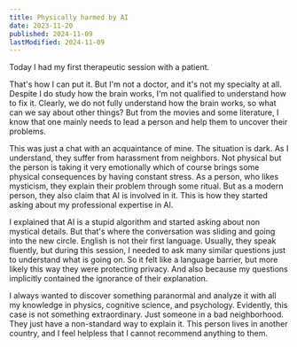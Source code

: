 ```yaml
---
title: Physically harmed by AI
date: 2023-11-20
published: 2024-11-09
lastModified: 2024-11-09
---
```

Today I had my first therapeutic session with a patient.

That's how I can put it. But I'm not a doctor, and it's not my specialty at all. Despite I do study how the brain works, I'm not qualified to understand how to fix it. Clearly, we do not fully understand how the brain works, so what can we say about other things? But from the movies and some literature, I know that one mainly needs to lead a person and help them to uncover their problems.

This was just a chat with an acquaintance of mine. The situation is dark. As I understand, they suffer from harassment from neighbors. Not physical but the person is taking it very emotionally which of course brings some physical consequences by having constant stress. As a person, who likes mysticism, they explain their problem through some ritual. But as a modern person, they also claim that AI is involved in it. This is how they started asking about my professional expertise in AI.

I explained that AI is a stupid algorithm and started asking about non mystical details. But that's where the conversation was sliding and going into the new circle. English is not their first language. Usually, they speak fluently, but during this session, I needed to ask many similar questions just to understand what is going on. So it felt like a language barrier, but more likely this way they were protecting privacy. And also because my questions implicitly contained the ignorance of their explanation.

I always wanted to discover something paranormal and analyze it with all my knowledge in physics, cognitive science, and psychology. Evidently, this case is not something extraordinary. Just someone in a bad neighborhood. They just have a non-standard way to explain it. This person lives in another country, and I feel helpless that I cannot recommend anything to them.